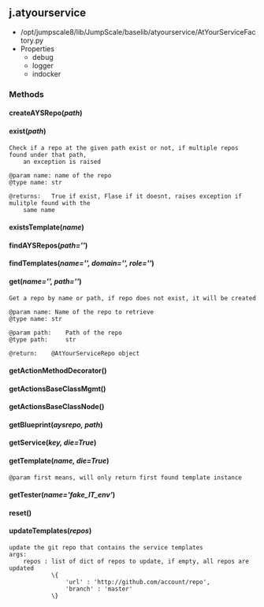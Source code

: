 <!-- toc -->
## j.atyourservice

- /opt/jumpscale8/lib/JumpScale/baselib/atyourservice/AtYourServiceFactory.py
- Properties
    - debug
    - logger
    - indocker

### Methods

#### createAYSRepo(*path*) 

#### exist(*path*) 

```
Check if a repo at the given path exist or not, if multiple repos found under that path,
    an exception is raised

@param name: name of the repo
@type name: str

@returns:   True if exist, Flase if it doesnt, raises exception if mulitple found with the
    same name

```

#### existsTemplate(*name*) 

#### findAYSRepos(*path=''*) 

#### findTemplates(*name='', domain='', role=''*) 

#### get(*name='', path=''*) 

```
Get a repo by name or path, if repo does not exist, it will be created

@param name: Name of the repo to retrieve
@type name: str

@param path:    Path of the repo
@type path:     str

@return:    @AtYourServiceRepo object

```

#### getActionMethodDecorator() 

#### getActionsBaseClassMgmt() 

#### getActionsBaseClassNode() 

#### getBlueprint(*aysrepo, path*) 

#### getService(*key, die=True*) 

#### getTemplate(*name, die=True*) 

```
@param first means, will only return first found template instance

```

#### getTester(*name='fake_IT_env'*) 

#### reset() 

#### updateTemplates(*repos*) 

```
update the git repo that contains the service templates
args:
    repos : list of dict of repos to update, if empty, all repos are updated
            \{
                'url' : 'http://github.com/account/repo',
                'branch' : 'master'
            \}

```

